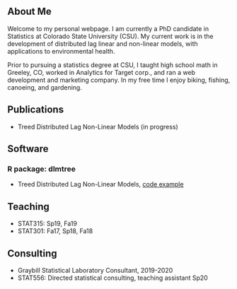 ## About Me
Welcome to my personal webpage. I am currently a PhD candidate in Statistics at Colorado State University (CSU). My current work is in the development of distributed lag linear and non-linear models, with applications to environmental health. 

Prior to pursuing a statistics degree at CSU, I taught high school math in Greeley, CO, worked in Analytics for Target corp., and ran a web development and marketing company. In my free time I enjoy biking, fishing, canoeing, and gardening.

## Publications
- Treed Distributed Lag Non-Linear Models (in progress)

## Software
### R package: dlmtree
- Treed Distributed Lag Non-Linear Models, [code example](https://danielmork.github.io/dlmtree/TDLNM_Example.html)

## Teaching
- STAT315: Sp19, Fa19
- STAT301: Fa17, Sp18, Fa18

## Consulting
- Graybill Statistical Laboratory Consultant, 2019-2020
- STAT556: Directed statistical consulting, teaching assistant Sp20
